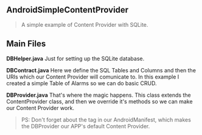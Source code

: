 ## AndroidSimpleContentProvider

> A simple example of Content Provider with SQLite.

## Main Files

**DBHelper.java** 
Just for setting up the SQLite database.

**DBContract.java**
Here we define the SQL Tables and Columns and then the URIs which our Content Provider will comunicate to.
In this example I created a simple Table of Alarms so we can do basic CRUD.

**DBProvider.java**
That's where the magic happens.
This class extends the ContentProvider class, and then we override it's methods so we can make our Content Provider work.

> PS: Don't forget about the <provider> tag in our AndroidManifest, which makes the DBProvider our APP's default Content Provider.
